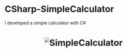 # CSharp-SimpleCalculator
I developed a simple calculator with C#

<h1 align="center">
    <img alt="SimpleCalculator" title="#SimpleCalculator" src="https://github.com/pedrooV2/.github/blob/master/simpleCalculator.jpeg" />
</h1>
